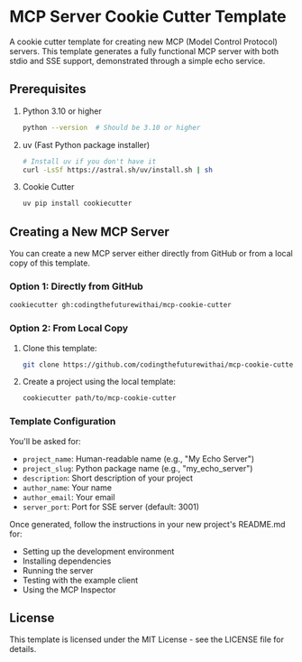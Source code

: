 # MCP Server Cookie Cutter Template

A cookie cutter template for creating new MCP (Model Control Protocol) servers. This template generates a fully functional MCP server with both stdio and SSE support, demonstrated through a simple echo service.

## Prerequisites

1. Python 3.10 or higher

   ```bash
   python --version  # Should be 3.10 or higher
   ```

2. uv (Fast Python package installer)

   ```bash
   # Install uv if you don't have it
   curl -LsSf https://astral.sh/uv/install.sh | sh
   ```

3. Cookie Cutter
   ```bash
   uv pip install cookiecutter
   ```

## Creating a New MCP Server

You can create a new MCP server either directly from GitHub or from a local copy of this template.

### Option 1: Directly from GitHub

```bash
cookiecutter gh:codingthefuturewithai/mcp-cookie-cutter
```

### Option 2: From Local Copy

1. Clone this template:

   ```bash
   git clone https://github.com/codingthefuturewithai/mcp-cookie-cutter
   ```

2. Create a project using the local template:
   ```bash
   cookiecutter path/to/mcp-cookie-cutter
   ```

### Template Configuration

You'll be asked for:

- `project_name`: Human-readable name (e.g., "My Echo Server")
- `project_slug`: Python package name (e.g., "my_echo_server")
- `description`: Short description of your project
- `author_name`: Your name
- `author_email`: Your email
- `server_port`: Port for SSE server (default: 3001)

Once generated, follow the instructions in your new project's README.md for:

- Setting up the development environment
- Installing dependencies
- Running the server
- Testing with the example client
- Using the MCP Inspector

## License

This template is licensed under the MIT License - see the LICENSE file for details.
